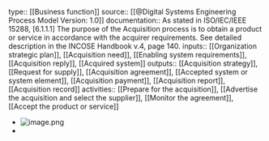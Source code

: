 type:: [[Business function]]
source:: [[@Digital Systems Engineering Process Model Version: 1.0]]
documentation:: As stated in ISO/IEC/IEEE 15288, [6.1.1.1] The purpose of the Acquisition process is to obtain a product or service in accordance with the acquirer requirements.  See detailed description in the INCOSE Handbook v.4, page 140.
inputs:: [[Organization strategic plan]], [[Acquisition need]], [[Enabling system requirements]], [[Acquisition reply]], [[Acquired system]]
outputs:: [[Acquisition strategy]], [[Request for supply]], [[Acquisition agreement]], [[Accepted system or system element]], [[Acquisition payment]], [[Acquisition report]], [[Acquisition record]]
activities:: [[Prepare for the acquisition]], [[Advertise the acquisition and select the supplier]], [[Monitor the agreement]], [[Accept the product or service]]

- ![image.png](../assets/image_1689498795462_0.png)
-